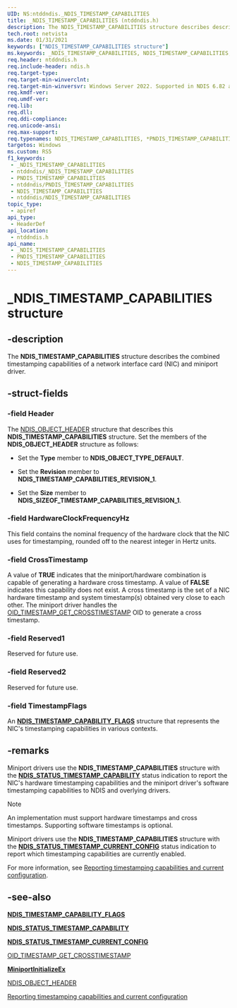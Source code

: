 ```yaml
---
UID: NS:ntddndis._NDIS_TIMESTAMP_CAPABILITIES
title: _NDIS_TIMESTAMP_CAPABILITIES (ntddndis.h)
description: The NDIS_TIMESTAMP_CAPABILITIES structure describes describes the combined timestamping capabilities of a NIC and miniport driver.
tech.root: netvista
ms.date: 01/31/2021
keywords: ["NDIS_TIMESTAMP_CAPABILITIES structure"]
ms.keywords: _NDIS_TIMESTAMP_CAPABILITIES, NDIS_TIMESTAMP_CAPABILITIES, *PNDIS_TIMESTAMP_CAPABILITIES,
req.header: ntddndis.h
req.include-header: ndis.h
req.target-type: 
req.target-min-winverclnt: 
req.target-min-winversvr: Windows Server 2022. Supported in NDIS 6.82 and later.
req.kmdf-ver: 
req.umdf-ver: 
req.lib: 
req.dll: 
req.ddi-compliance: 
req.unicode-ansi: 
req.max-support: 
req.typenames: NDIS_TIMESTAMP_CAPABILITIES, *PNDIS_TIMESTAMP_CAPABILITIES
targetos: Windows
ms.custom: RS5
f1_keywords:
 - _NDIS_TIMESTAMP_CAPABILITIES
 - ntddndis/_NDIS_TIMESTAMP_CAPABILITIES
 - PNDIS_TIMESTAMP_CAPABILITIES
 - ntddndis/PNDIS_TIMESTAMP_CAPABILITIES
 - NDIS_TIMESTAMP_CAPABILITIES
 - ntddndis/NDIS_TIMESTAMP_CAPABILITIES
topic_type:
 - apiref
api_type:
 - HeaderDef
api_location:
 - ntddndis.h
api_name:
 - _NDIS_TIMESTAMP_CAPABILITIES
 - PNDIS_TIMESTAMP_CAPABILITIES
 - NDIS_TIMESTAMP_CAPABILITIES
---
```


# _NDIS_TIMESTAMP_CAPABILITIES structure


## -description

The **NDIS_TIMESTAMP_CAPABILITIES** structure describes the combined timestamping capabilities of a network interface card (NIC) and miniport driver.

## -struct-fields

### -field Header

The [NDIS_OBJECT_HEADER](../objectheader/ns-objectheader-ndis_object_header.md) structure that describes this **NDIS_TIMESTAMP_CAPABILITIES** structure. Set the members of the **NDIS_OBJECT_HEADER** structure as follows:

* Set the **Type** member to **NDIS_OBJECT_TYPE_DEFAULT**.

* Set the **Revision** member to **NDIS_TIMESTAMP_CAPABILITIES_REVISION_1**.

* Set the **Size** member to **NDIS_SIZEOF_TIMESTAMP_CAPABILITIES_REVISION_1**.


### -field HardwareClockFrequencyHz

This field contains the nominal frequency of the hardware clock that the NIC uses for timestamping, rounded off to the nearest integer in Hertz units.

### -field CrossTimestamp

A value of **TRUE** indicates that the miniport/hardware combination is capable of generating a hardware cross timestamp.  A value of **FALSE** indicates this capability does not exist. A cross timestamp is the set of a NIC hardware timestamp and system timestamp(s) obtained very close to each other. The miniport driver handles the [OID_TIMESTAMP_GET_CROSSTIMESTAMP](/windows-hardware/drivers/network/oid-timestamp-get-crosstimestamp) OID to generate a cross timestamp.

### -field Reserved1

Reserved for future use.

### -field Reserved2

Reserved for future use.

### -field TimestampFlags

An [**NDIS_TIMESTAMP_CAPABILITY_FLAGS**](ns-ntddndis-_ndis_timestamp_capability_flags.md) structure that represents the NIC's timestamping capabilities in various contexts.

## -remarks

Miniport drivers use the **NDIS_TIMESTAMP_CAPABILITIES** structure with the [**NDIS_STATUS_TIMESTAMP_CAPABILITY**](/windows-hardware/drivers/network/ndis-status-timestamp-capability) status indication to report the NIC's hardware timestamping capabilities and the miniport driver's software timestamping capabilities to NDIS and overlying drivers. 

> [!NOTE]
> An implementation must support hardware timestamps and cross timestamps. Supporting software timestamps is optional.

Miniport drivers use the **NDIS_TIMESTAMP_CAPABILITIES** structure with the [**NDIS_STATUS_TIMESTAMP_CURRENT_CONFIG**](/windows-hardware/drivers/network/ndis-status-timestamp-current-config) status indication to report which timestamping capabilities are currently enabled.

For more information, see [Reporting timestamping capabilities and current configuration](/windows-hardware/drivers/network/reporting-timestamping-capabilities).

## -see-also

[**NDIS_TIMESTAMP_CAPABILITY_FLAGS**](ns-ntddndis-_ndis_timestamp_capability_flags.md)

[**NDIS_STATUS_TIMESTAMP_CAPABILITY**](/windows-hardware/drivers/network/ndis-status-timestamp-capability)

[**NDIS_STATUS_TIMESTAMP_CURRENT_CONFIG**](/windows-hardware/drivers/network/ndis-status-timestamp-current-config)

[OID_TIMESTAMP_GET_CROSSTIMESTAMP](/windows-hardware/drivers/network/oid-timestamp-get-crosstimestamp)

[**MiniportInitializeEx**](../ndis/nc-ndis-miniport_initialize.md)

[NDIS_OBJECT_HEADER](../objectheader/ns-objectheader-ndis_object_header.md)

[Reporting timestamping capabilities and current configuration](/windows-hardware/drivers/network/reporting-timestamping-capabilities)